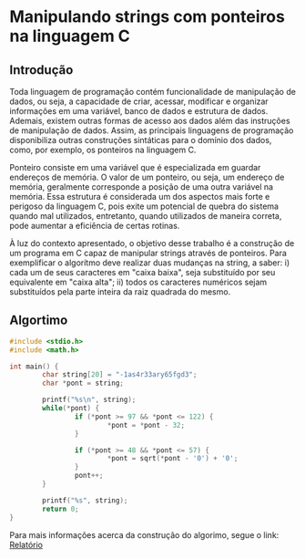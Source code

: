 # Manipulando strings com ponteiros na linguagem C
## Introdução
Toda linguagem de programação contém funcionalidade de manipulação de dados, ou seja, a capacidade de criar, acessar, modificar e organizar informações em uma variável, banco de dados e estrutura de dados. Ademais, existem outras formas de acesso aos dados além das instruções de manipulação de dados. Assim, as principais linguagens de programação disponibiliza outras construções sintáticas para o domínio dos dados, como, por exemplo, os ponteiros na linguagem C.

Ponteiro consiste em uma variável que é especializada em guardar endereços de memória. O valor de um ponteiro, ou seja, um endereço de memória, geralmente corresponde a posição de uma outra variável na memória. Essa estrutura é considerada um dos aspectos mais forte e perigoso da linguagem C, pois exite um potencial de quebra do sistema quando mal utilizados, entretanto, quando utilizados de maneira correta, pode aumentar a eficiência de certas rotinas.

À luz do contexto apresentado, o objetivo desse trabalho é a construção de um programa em C capaz de manipular strings através de ponteiros. Para exemplificar o algorítmo deve realizar duas mudanças na string, a saber: i) cada um de seus caracteres em "caixa baixa", seja substituído por seu equivalente em "caixa alta"; ii) todos os caracteres numéricos sejam substituídos pela parte inteira da raiz quadrada do mesmo.
## Algortimo
~~~c
#include <stdio.h>
#include <math.h>

int main() {
        char string[20] = "-1as4r33ary65fgd3";
        char *pont = string;

        printf("%s\n", string);
        while(*pont) {
                if (*pont >= 97 && *pont <= 122) {
                        *pont = *pont - 32;
                }

                if (*pont >= 48 && *pont <= 57) {
                        *pont = sqrt(*pont - '0') + '0';
                }
                pont++;
        }

        printf("%s", string);
        return 0;
}
~~~
Para mais informações acerca da construção do algorimo, segue o link: [Relatório](https://drive.google.com/file/d/1IFxQWe_ibJwLWgB1gzmOlgYAwREGx0EQ/view?usp=sharing)
